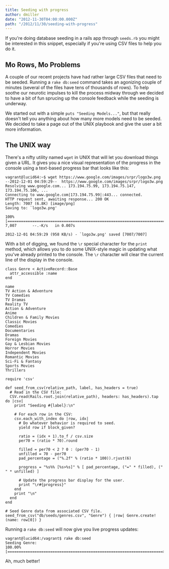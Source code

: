 ```yaml
---
title: Seeding with progress
author: dmiller
date: "2012-11-30T04:00:00.000Z"
path: "/2012/11/30/seeding-with-progress"
---
```


If you're doing database seeding in a rails app through `seeds.rb` you might be
interested in this snippet, especially if you're using CSV files to help you do
it.

## Mo Rows, Mo Problems

A couple of our recent projects have had rather large CSV files that need to be
seeded. Running a `rake db:seed` command takes an agonizing couple of minutes
(several of the files have tens of thousands of rows). To help soothe our
neurotic impulses to kill the process midway through we decided to have a bit of
fun sprucing up the console feedback while the seeding is underway.

We started out with a simple `puts "Seeding Models..."`, but that really doesn't
tell you anything about how many more models need to be seeded. We decided to
take a page out of the UNIX playbook and give the user a bit more information.

## The UNIX way

There's a nifty utility named `wget` in UNIX that will let you download things
given a URL. It gives you a nice visual representation of the progress in the
console using a text-based progress bar that looks like this:

```
vagrant@lucid64:~$ wget https://www.google.com/images/srpr/logo3w.png
--2012-12-01 04:59:29--  https://www.google.com/images/srpr/logo3w.png
Resolving www.google.com... 173.194.75.99, 173.194.75.147, 173.194.75.106, ...
Connecting to www.google.com|173.194.75.99|:443... connected.
HTTP request sent, awaiting response... 200 OK
Length: 7007 (6.8K) [image/png]
Saving to: `logo3w.png'

100%[=========================================================================>] 7,007       --.-K/s   in 0.007s

2012-12-01 04:59:29 (958 KB/s) - `logo3w.png' saved [7007/7007]
```

With a bit of digging, we found the `\r` special character for the `print`
method, which allows you to do some UNIX-style magic in updating what you've
already printed to the console. The `\r` character will clear the current line
of the display in the console.

```
class Genre < ActiveRecord::Base
  attr_accessible :name
end
```

```
name
TV Action & Adventure
TV Comedies
TV Dramas
Reality TV
Action & Adventure
Anime
Children & Family Movies
Classic Movies
Comedies
Documentaries
Dramas
Foreign Movies
Gay & Lesbian Movies
Horror Movies
Independent Movies
Romantic Movies
Sci-Fi & Fantasy
Sports Movies
Thrillers
```

```
require 'csv'

def seed_from_csv(relative_path, label, has_headers = true)
  # Read in the CSV file:
  CSV.read(Rails.root.join(relative_path), headers: has_headers).tap do |csv|
    print "Seeding #{label}:\n"
    
    # For each row in the CSV:
    csv.each_with_index do |row, idx|
      # Do whatever behavior is required to seed.
      yield row if block_given?

      ratio = (idx + 1).to_f / csv.size
      per70 = (ratio * 70).round

      filled = per70 < 2 ? 0 : (per70 - 1)
      unfilled = 70 - per70
      pad_percentage = ("%.2f" % (ratio * 100)).rjust(6)

      progress = "%s%% [%s>%s]" % [ pad_percentage, ("=" * filled), (" " * unfilled) ]

      # Update the progress bar display for the user.
      print "\r#{progress}"
    end
    print "\n"
  end
end

# Seed Genre data from associated CSV file.
seed_from_csv("db/seeds/genres.csv", "Genre") { |row| Genre.create!(name: row[0]) }
```

Running a `rake db:seed` will now give you live progress updates:

```
vagrant@lucid64:/vagrant$ rake db:seed
Seeding Genre:
100.00% [=====================================================================>]
```

Ah, much better!
